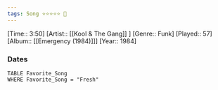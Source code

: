 ```yaml
---
tags: Song ⭐⭐⭐⭐⭐ 💛
---
```

[Time:: 3:50]
[Artist:: [[Kool & The Gang]] ]
[Genre:: Funk]
[Played:: 57]
[Album:: [[Emergency (1984)]]]
[Year:: 1984]
### Dates
````dataview
TABLE Favorite_Song
WHERE Favorite_Song = "Fresh"
````